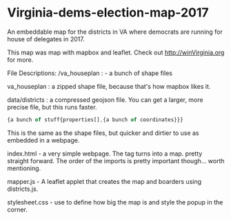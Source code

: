 # Virginia-dems-election-map-2017
An embeddable map for the districts in VA where democrats are running for house of delegates in 2017.

This map was map with mapbox and leaflet. Check out http://winVirginia.org for more.


File Descriptions:
/va_houseplan :
    - a bunch of shape files

va_houseplan : a zipped shape file, because that's how mapbox likes it.

data/districts : a compressed geojson file.  You can get a larger, more precise file, but this runs faster.
```javascript
{a bunch of stuff{properties[],{a bunch of coordinates}}}
```
This is the same as the shape files, but quicker and dirtier to use as embedded in a webpage.

index.html - a very simple webpage.  The <map> tag turns into a map. pretty straight forward.  The order of the imports is pretty important though... worth mentioning.

mapper.js - A leaflet applet that creates the map and boarders using districts.js.

stylesheet.css - use to define how big the map is and style the popup in the corner.
